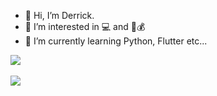 - 👋 Hi, I’m Derrick.
- 👀 I’m interested in 💻 and 💸💰
- 🌱 I’m currently learning Python, Flutter etc...



<img src="https://github-readme-stats.vercel.app/api/top-langs/?username=claztec&layout=compact"><br><br>
<img src="https://github-readme-stats.vercel.app/api?username=claztec&show_icons=true">


<!---
claztec/claztec is a ✨ special ✨ repository because its `README.md` (this file) appears on your GitHub profile.
You can click the Preview link to take a look at your changes.
--->
